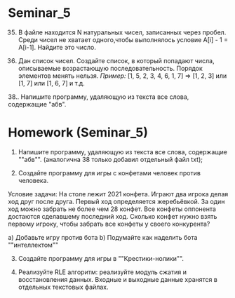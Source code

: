 # Seminar_5
 35. В файле находится N натуральных чисел, записанных через пробел.
 Среди чисел не хватает одного,чтобы выполнялось условие A[i] - 1 = A[i-1].
 Найдите это число.

 36. Дан список чисел. Создайте список, в который попадают числа,
 описываемые возрастающую последовательность. Порядок элементов менять нельзя.
    *Пример:*
     [1, 5, 2, 3, 4, 6, 1, 7] => [1, 2, 3] или [1, 7] или [1, 6, 7] и т.д.

 38.. Напишите программу, удаляющую из текста все слова, содержащие "абв".

 # Homework (Seminar_5)

 1. Напишите программу, удаляющую из текста все слова, содержащие ""абв"".
 (аналогична 38 только добавил отдельный файл txt);
 
 2. Создайте программу для игры с конфетами человек против человека.

 Условие задачи: На столе лежит 2021 конфета. Играют два игрока делая
 ход друг после друга.
 Первый ход определяется жеребьёвкой. За один ход можно забрать не более
 чем 28 конфет.
 Все конфеты оппонента достаются сделавшему последний ход.
 Сколько конфет нужно взять первому игроку, чтобы забрать все конфеты у
 своего конкурента?

 a) Добавьте игру против бота
 b) Подумайте как наделить бота ""интеллектом""

 3. Создайте программу для игры в ""Крестики-нолики"".

 4. Реализуйте RLE алгоритм: реализуйте модуль сжатия и восстановления данных.
 Входные и выходные данные хранятся в отдельных текстовых файлах.